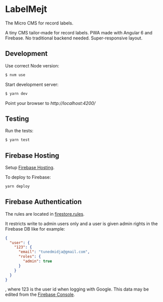 # LabelMejt

The Micro CMS for record labels.

A tiny CMS tailor-made for record labels. PWA made with Angular 6 and Firebase. No traditional backend needed. Super-responsive layout.


## Development

Use correct Node version:
```sh
$ nvm use
```

Start development server:
```sh
$ yarn dev
```

Point your browser to *http://localhost:4200/*


## Testing

Run the tests:
```sh
$ yarn test
```

## Firebase Hosting

Setup [Firebase Hosting](https://firebase.google.com/docs/hosting/).

To deploy to Firebase:
```sh
yarn deploy
```


## Firebase Authentication

The rules are located in [firestore.rules](firestore.rules).

It restricts write to admin users only and a user is given admin rights in the Firebase DB like for example:

```json
{ 
  "user": {
    "123": {
      "email": "tunedmidja@gmail.com",
      "roles": {
        "admin": true 
      }
    }
  }
}
```

, where 123 is the user id when logging with Google.
This data may be edited from the [Firebase Console](
https://console.firebase.google.com/).
